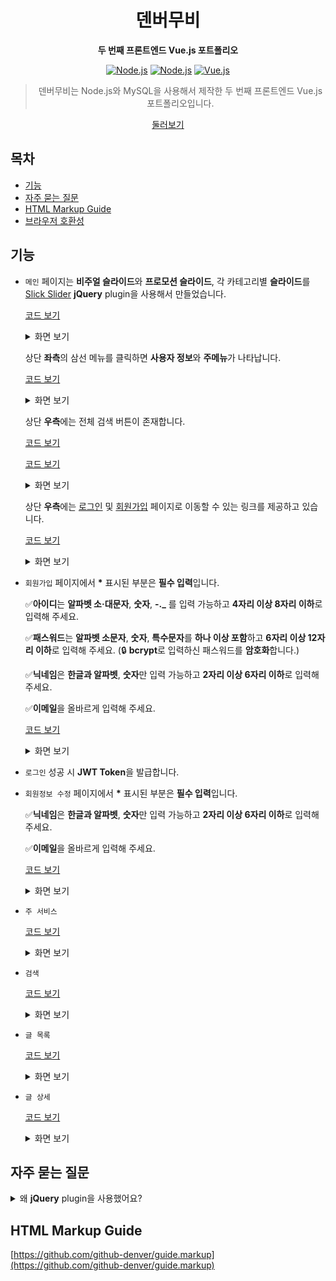 <h1 align="center">덴버무비</h1>
<p align="center"><strong>두 번째 프론트엔드 Vue.js 포트폴리오</strong></p>

<p align="center">
  <a href="https://nodejs.org/ko/" rel="nofollow"><img src="https://img.shields.io/badge/Node.js-339933?style=flat-square&logo=node.js&logoColor=white" alt="Node.js" /></a>
  <a href="https://www.mysql.com/" rel="nofollow"><img src="https://img.shields.io/badge/MySQL-4479A1?style=flat-square&logo=mysql&logoColor=white" alt="Node.js" /></a>
  <a href="https://kr.vuejs.org/" rel="nofollow"><img src="https://img.shields.io/badge/Vue.js-4FC08D?style=flat-square&logo=vue.js&logoColor=white" alt="Vue.js" /></a>
</p>

<blockquote align="center">덴버무비는 Node.js와 MySQL을 사용해서 제작한 두 번째 프론트엔드 Vue.js 포트폴리오입니다.</blockquote>

<p align="center">
  <a href="http://cf24denver.cafe24app.com/">둘러보기</a>
</p>

## 목차
* [기능](#기능)
* [자주 묻는 질문](#자주-묻는-질문)
* [HTML Markup Guide](#html-markup-guide)
* [브라우저 호환성](#브라우저-호환성)

## 기능
* `메인` 페이지는 **비주얼 슬라이드**와 **프로모션 슬라이드**, 각 카테고리별 **슬라이드**를 <a href="https://kenwheeler.github.io/slick/" rel="nofollow">Slick Slider</a> **jQuery** plugin을 사용해서 만들었습니다.

  [코드 보기](https://github.com/github-denver/frontend.vue.denver.movie/blob/main/src/views/main/Index.vue)
  <details>
    <summary>화면 보기</summary>

    ![](https://raw.githubusercontent.com/github-denver/images/master/denvermovie/images/001.png)
  </details>

  상단 **좌측**의 삼선 메뉴를 클릭하면 **사용자 정보**와 **주메뉴**가 나타납니다.
  
  [코드 보기](https://github.com/github-denver/frontend.vue.denver.movie/blob/main/src/components/common/navigation/Index.vue)
  <details>
    <summary>화면 보기</summary>

    ![](https://raw.githubusercontent.com/github-denver/images/master/denvermovie/images/002.png)
  </details>

  상단 **우측**에는 전체 검색 버튼이 존재합니다.
  
  [코드 보기](https://github.com/github-denver/frontend.vue.denver.movie/blob/main/src/components/common/utility/Index.vue)
  
  [코드 보기](https://github.com/github-denver/frontend.vue.denver.movie/blob/main/src/views/search/Index.vue)
  <details>
    <summary>화면 보기</summary>

    ![](https://raw.githubusercontent.com/github-denver/images/master/denvermovie/images/003.png)

    ![](https://raw.githubusercontent.com/github-denver/images/master/denvermovie/images/009.png)
  </details>

  상단 **우측**에는 [로그인](http://cf24denver.cafe24app.com/member/login) 및 [회원가입](http://cf24denver.cafe24app.com/welcome) 페이지로 이동할 수 있는 링크를 제공하고 있습니다.
  
  [코드 보기](https://github.com/github-denver/frontend.vue.denver.movie/tree/main/src/views/member/login/Index.vue)
  <details>
    <summary>화면 보기</summary>

    ![](https://raw.githubusercontent.com/github-denver/images/master/denvermovie/images/004.png)
  </details>
* `회원가입` 페이지에서 **\*** 표시된 부분은 **필수 입력**입니다.

  ✅**아이디**는 **알파벳 소·대문자**, **숫자**, **\-\.\_** 를 입력 가능하고 **4자리 이상 8자리 이하**로 입력해 주세요.

  ✅**패스워드**는 **알파벳 소문자**, **숫자**, **특수문자**를 **하나 이상 포함**하고 **6자리 이상 12자리 이하**로 입력해 주세요. (🔒 **bcrypt**로 입력하신 패스워드를 **암호화**합니다.)

  ✅**닉네임**은 **한글과 알파벳**, **숫자**만 입력 가능하고 **2자리 이상 6자리 이하**로 입력해 주세요.

  ✅**이메일**을 올바르게 입력해 주세요.
  
  [코드 보기](https://github.com/github-denver/frontend.vue.denver.movie/blob/main/src/views/member/register/Index.vue)
  <details>
    <summary>화면 보기</summary>

    ![](https://raw.githubusercontent.com/github-denver/images/master/denvermovie/images/005.png)
  </details>

* `로그인` 성공 시 **JWT Token**을 발급합니다.

* `회원정보 수정` 페이지에서 **\*** 표시된 부분은 **필수 입력**입니다.

  ✅**닉네임**은 **한글과 알파벳**, **숫자**만 입력 가능하고 **2자리 이상 6자리 이하**로 입력해 주세요.

  ✅**이메일**을 올바르게 입력해 주세요.

  [코드 보기](https://github.com/github-denver/frontend.vue.denver.movie/blob/main/src/views/member/profile/Index.vue)
  <details>
    <summary>화면 보기</summary>

    ![](https://raw.githubusercontent.com/github-denver/images/master/denvermovie/images/006.png)
  </details>

* `주 서비스`

  [코드 보기](https://github.com/github-denver/frontend.vue.denver.movie/blob/main/src/components/common/navigation/Index.vue)
  <details>
    <summary>화면 보기</summary>

    ![](https://raw.githubusercontent.com/github-denver/images/master/denvermovie/images/007.png)
  </details>

* `검색`

  [코드 보기](https://github.com/github-denver/frontend.vue.denver.movie/blob/main/src/components/common/filter/Index.vue)
  <details>
    <summary>화면 보기</summary>

    ![](https://raw.githubusercontent.com/github-denver/images/master/denvermovie/images/008.png)
  </details>

* `글 목록`

  [코드 보기](https://github.com/github-denver/frontend.vue.denver.movie/blob/main/src/views/board/list/Index.vue)
  <details>
    <summary>화면 보기</summary>

    ![](https://raw.githubusercontent.com/github-denver/images/master/denvermovie/images/010.png)
  </details>

* `글 상세`

  [코드 보기](https://github.com/github-denver/frontend.vue.denver.movie/blob/main/src/views/board/read/Index.vue)
  <details>
    <summary>화면 보기</summary>

    ![](https://raw.githubusercontent.com/github-denver/images/master/denvermovie/images/011.png)
  </details>

## 자주 묻는 질문
<details>
  <summary>왜 <strong>jQuery</strong> plugin을 사용했어요?</summary>

  오래된 서비스일 경우 jQuery를 사용해서 기능을 만든 곳들이 많습니다. 이런 서비스를 SI/SM 업무에서 과감히 jQuery를 걷어내고 처음부터 기능을 만들기에는 솔직히 작업 일정과 검수 일정이 온전하지 못합니다. 😨

  그렇기 때문에 실무에서 jQuery로 만들어진 기능을 Vue.js에 적용하는 방법을 알아보기 위해 연습 삼아 사용해 봤습니다. 😄
</details>

## HTML Markup Guide
[https://github.com/github-denver/guide.markup](https://github.com/github-denver/guide.markup)
